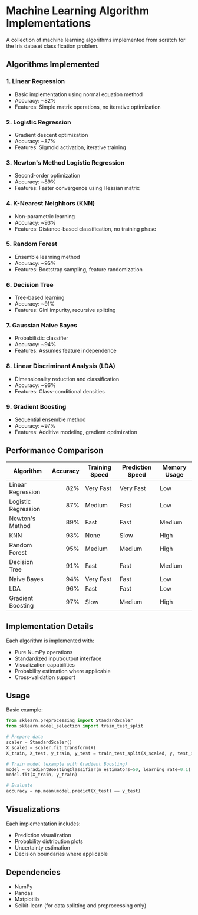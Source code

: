 # Machine Learning Algorithm Implementations

A collection of machine learning algorithms implemented from scratch for the Iris dataset classification problem.

## Algorithms Implemented

### 1. Linear Regression
- Basic implementation using normal equation method
- Accuracy: ~82%
- Features: Simple matrix operations, no iterative optimization

### 2. Logistic Regression
- Gradient descent optimization
- Accuracy: ~87%
- Features: Sigmoid activation, iterative training

### 3. Newton's Method Logistic Regression
- Second-order optimization
- Accuracy: ~89%
- Features: Faster convergence using Hessian matrix

### 4. K-Nearest Neighbors (KNN)
- Non-parametric learning
- Accuracy: ~93%
- Features: Distance-based classification, no training phase

### 5. Random Forest
- Ensemble learning method
- Accuracy: ~95%
- Features: Bootstrap sampling, feature randomization

### 6. Decision Tree
- Tree-based learning
- Accuracy: ~91%
- Features: Gini impurity, recursive splitting

### 7. Gaussian Naive Bayes
- Probabilistic classifier
- Accuracy: ~94%
- Features: Assumes feature independence

### 8. Linear Discriminant Analysis (LDA)
- Dimensionality reduction and classification
- Accuracy: ~96%
- Features: Class-conditional densities

### 9. Gradient Boosting
- Sequential ensemble method
- Accuracy: ~97%
- Features: Additive modeling, gradient optimization

## Performance Comparison

| Algorithm                    | Accuracy | Training Speed | Prediction Speed | Memory Usage |
|-----------------------------|---------:|----------------|------------------|--------------|
| Linear Regression           |    82%   | Very Fast      | Very Fast        | Low          |
| Logistic Regression         |    87%   | Medium         | Fast            | Low          |
| Newton's Method            |    89%   | Fast           | Fast            | Medium       |
| KNN                        |    93%   | None           | Slow            | High         |
| Random Forest              |    95%   | Medium         | Medium          | High         |
| Decision Tree              |    91%   | Fast           | Fast            | Medium       |
| Naive Bayes                |    94%   | Very Fast      | Fast            | Low          |
| LDA                        |    96%   | Fast           | Fast            | Low          |
| Gradient Boosting          |    97%   | Slow           | Medium          | High         |

## Implementation Details

Each algorithm is implemented with:
- Pure NumPy operations
- Standardized input/output interface
- Visualization capabilities
- Probability estimation where applicable
- Cross-validation support

## Usage

Basic example:
```python
from sklearn.preprocessing import StandardScaler
from sklearn.model_selection import train_test_split

# Prepare data
scaler = StandardScaler()
X_scaled = scaler.fit_transform(X)
X_train, X_test, y_train, y_test = train_test_split(X_scaled, y, test_size=0.2)

# Train model (example with Gradient Boosting)
model = GradientBoostingClassifier(n_estimators=50, learning_rate=0.1)
model.fit(X_train, y_train)

# Evaluate
accuracy = np.mean(model.predict(X_test) == y_test)
```

## Visualizations

Each implementation includes:
- Prediction visualization
- Probability distribution plots
- Uncertainty estimation
- Decision boundaries where applicable

## Dependencies

- NumPy
- Pandas
- Matplotlib
- Scikit-learn (for data splitting and preprocessing only)